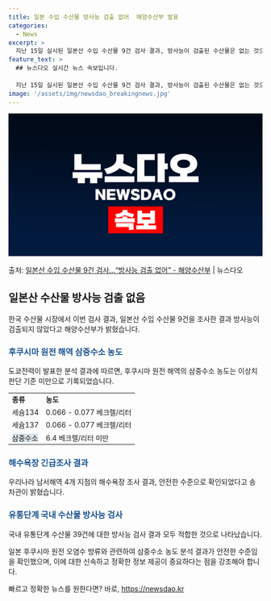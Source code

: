 ```yaml
---
title: 일본 수입 수산물 방사능 검출 없어  해양수산부 발표
categories:
  - News
excerpt: >
  지난 15일 실시된 일본산 수입 수산물 9건 검사 결과, 방사능이 검출된 수산물은 없는 것으로 조사됐다. 또…
feature_text: >
  ## 뉴스다오 실시간 뉴스 속보입니다.

  지난 15일 실시된 일본산 수입 수산물 9건 검사 결과, 방사능이 검출된 수산물은 없는 것으로 조사됐다. 또…
image: '/assets/img/newsdao_breakingnews.jpg'
---
```


![뉴스다오 속보](/assets/img/newsdao_breakingnews.jpg)

<p>출처: <a href="https://newsdao.kr/3604" rel="dofollow">일본산 수입 수산물 9건 검사…“방사능 검출 없어” - 해양수산부</a> | 뉴스다오</p>

<h2 data-ke-size="size26">일본산 수산물 방사능 검출 없음</h2>
<p data-ke-size="size16">한국 수산물 시장에서 이번 검사 결과, 일본산 수입 수산물 9건을 조사한 결과 방사능이 검출되지 않았다고 해양수산부가 밝혔습니다.</p>

<h3><span style="color: #1a5490;">후쿠시마 원전 해역 삼중수소 농도</span></h3>
<p data-ke-size="size16">도쿄전력이 발표한 분석 결과에 따르면, 후쿠시마 원전 해역의 삼중수소 농도는 이상치 판단 기준 미만으로 기록되었습니다.</p>

<table>
	<tr>
		<td><b>종류</b></td>
		<td><b>농도</b></td>
	</tr>
	<tr>
		<td>세슘134</td>
		<td>0.066 - 0.077 베크렐/리터</td>
	</tr>
	<tr>
		<td>세슘137</td>
		<td>0.066 - 0.077 베크렐/리터</td>
	</tr>
	<tr>
		<td><span style="background-color: #21538527;">삼중수소</span></td>
		<td>6.4 베크렐/리터 미만</td>
	</tr>
</table>

<h3><span style="color: #1a5490;">해수욕장 긴급조사 결과</span></h3>
<p data-ke-size="size16">우리나라 남서해역 4개 지점의 해수욕장 조사 결과, 안전한 수준으로 확인되었다고 송 차관이 밝혔습니다.</p>

<h3><span style="color: #1a5490;">유통단계 국내 수산물 방사능 검사</span></h3>
<p data-ke-size="size16">국내 유통단계 수산물 39건에 대한 방사능 검사 결과 모두 적합한 것으로 나타났습니다.</p>

<p data-ke-size="size16">일본 후쿠시마 원전 오염수 방류와 관련하여 삼중수소 농도 분석 결과가 안전한 수준임을 확인했으며, 이에 대한 신속하고 정확한 정보 제공이 중요하다는 점을 강조해야 합니다.</p> 

빠르고 정확한 뉴스를 원한다면? 바로, <a href="https://newsdao.kr" rel="dofollow">https://newsdao.kr</a>


